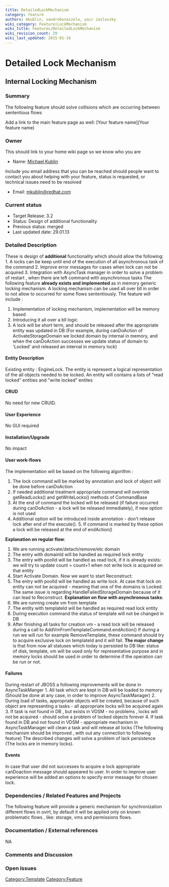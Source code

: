 ```yaml
---
title: DetailedLockMechanism
category: feature
authors: mkublin, sandrobonazzola, yair zaslavsky
wiki_category: Feature|LockMechanism
wiki_title: Features/DetailedLockMechanism
wiki_revision_count: 29
wiki_last_updated: 2015-01-16
---
```


# Detailed Lock Mechanism

## Internal Locking Mechanism

### Summary

The following feature should solve collisions which are occurring between sententious flows

Add a link to the main feature page as well: [Your feature name](Your feature name)

### Owner

This should link to your home wiki page so we know who you are

*   Name: [ Michael Kublin](User:mkublin)

Include you email address that you can be reached should people want to contact you about helping with your feature, status is requested, or technical issues need to be resolved

*   Email: mkublin@redhat.com

### Current status

*   Target Release: 3.2
*   Status: Design of additional functionality
*   Previous status: merged
*   Last updated date: 29.01.13

### Detailed Description

These is design of **additional** functionality which should allow the following: 1. A locks can be keep until end of the execution of all asynchronous task of the command 2. Improve error messages for cases when lock can not be acquired 3. Integration with AsyncTask manager in order to solve a problem of restart , when there are left command with asynchronous tasks
The following feature **already exists and implemented** as in memory generic locking mechanism. A locking mechanism can be used all over bll in order to not allow to occurred for some flows sententiously. The feature will include :
1. Implementation of locking mechanism, implementation will be memory based
2. Introducing it all over a bll logic
3. A lock will be short term, and should be released after the appropriate entity was updated in DB (For example, during canDoAction of ActivateStorageDomain we locked domain by internal in memory, and when the canDoAction successes we update status of domain to 'Locked' and released an internal in memory lock)

#### Entity Description

Existing entity : EngineLock.
The entity is represent a logical representation of the all objects needed to be locked.
An entity will contains a lists of "read locked" entities and "write locked" entites

#### CRUD

No need for new CRUID.

#### User Experience

No GUI required

#### Installation/Upgrade

No impact

#### User work-flows

The implementation will be based on the following algorithm :
1. The lock command will be marked by annotation and lock of object will be done before canDoAction
2. If needed additional treatment appropriate command will override getReadLocks() and getWriteLocks() methods of CommandBase
3. At the end of command the locked will be released (if failure occurred during canDoAction - a lock will be released immediately), if new option is not used
4. Additional option will be introduced inside annotation - don't release lock after end of the execute(). 5. If command is marked by these option a lock will be released at the end of endAction()

**Explanation on regular flow**:
1. We are running activate/detach/remove/etc domain
2. The entry with domainId will be handled as required lock entity
3. The entry with poolId will be handled as read lock, if it is already exists: we will try to update count = count+1 when not write lock is acquired on that entity
4. Start Activate Domain.
 Now we want to start Reconstruct:
5. The entry with poolId will be handled as write lock. At case that lock on entity can not be acquired - meaning that one of the domains is Locked.
The same issue is regarding HandleFailedStorageDomain because of it can lead to Reconstruct.
 **Explanation on flow with asynchronous tasks**:
1. We are running create vm from template
2. The entity with templateId will be handled as required read lock entity
3. During execution command the status of template will not be changed in DB
4. After finishing all tasks for creation vm - a read lock will be released during a call to AddVmFromTemplateCommand.endAction()
If during a run we will run for example RemoveTemplate, these command should try to acquire exclusive lock on templateId and it will fail.
 **The major change** is that from now all statuses which today is persisted to DB like: status of disk, template, vm will be used only for representative purpose and in memory locks should be used in order to determine if the operation can be run or not.

#### Failures

During restart of JBOSS a following improvements will be done in AsyncTaskManger 1. All task which are kept in DB will be loaded to memory (Should be done at any case, in order to improve AsyncTaskManager) 2. During load of tasks, appropriate objects will be created, because of such object are representing a tasks - all appropriate locks will be acquired again 3. If task is not found in DB , but exists in VDSM - no problems , locks will not be acquired - should solve a problem of locked objects forever 4. If task found in DB and not found in VDSM - appropriate mechanism in AsyncTaskManager will clean a task and will release all locks (The following mechanism should be improved , with out any connection to following feature) The described changes will solve a problem of lack persistence (The locks are in memory locks).

#### Events

In case that user did not successes to acquire a lock appropriate canDoaction message should appeared to user. In order to improve user experience will be added an options to specify error message for chosen lock.

### Dependencies / Related Features and Projects

The following feature will provide a generic mechanism for synchronization different flows in ovirt, by default it will be applied only on known problematic flows , like: storage, vms and permissions flows.

### Documentation / External references

NA

### Comments and Discussion

### Open Issues

<Category:Template> <Category:Feature>
